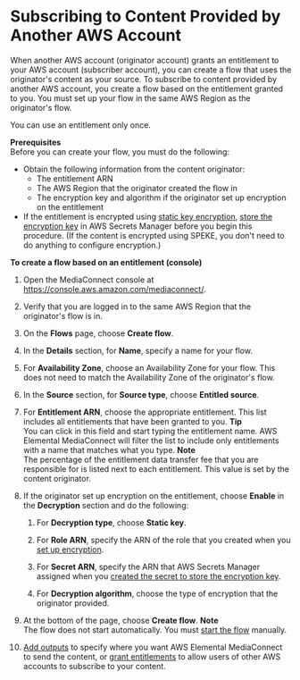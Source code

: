 # Subscribing to Content Provided by Another AWS Account<a name="entitlements-subscriber"></a>

When another AWS account \(originator account\) grants an entitlement to your AWS account \(subscriber account\), you can create a flow that uses the originator's content as your source\. To subscribe to content provided by another AWS account, you create a flow based on the entitlement granted to you\. You must set up your flow in the same AWS Region as the originator's flow\.

You can use an entitlement only once\.

**Prerequisites**  
Before you can create your flow, you must do the following:
+ Obtain the following information from the content originator:
  + The entitlement ARN
  + The AWS Region that the originator created the flow in
  + The encryption key and algorithm if the originator set up encryption on the entitlement
+ If the entitlement is encrypted using [static key encryption](encryption-static-key.md), [store the encryption key](encryption-static-key-set-up.md#encryption-static-key-set-up-store-key) in AWS Secrets Manager before you begin this procedure\. \(If the content is encrypted using SPEKE, you don't need to do anything to configure encryption\.\)

**To create a flow based on an entitlement \(console\)**

1. Open the MediaConnect console at [https://console\.aws\.amazon\.com/mediaconnect/](https://console.aws.amazon.com/mediaconnect/)\.

1. Verify that you are logged in to the same AWS Region that the originator's flow is in\.

1. On the **Flows** page, choose **Create flow**\.

1. In the **Details** section, for **Name**, specify a name for your flow\. 

1. For **Availability Zone**, choose an Availability Zone for your flow\. This does not need to match the Availability Zone of the originator's flow\.

1. In the **Source** section, for **Source type**, choose **Entitled source**\.

1. For **Entitlement ARN**, choose the appropriate entitlement\. This list includes all entitlements that have been granted to you\.
**Tip**  
You can click in this field and start typing the entitlement name\. AWS Elemental MediaConnect will filter the list to include only entitlements with a name that matches what you type\.
**Note**  
The percentage of the entitlement data transfer fee that you are responsible for is listed next to each entitlement\. This value is set by the content originator\.

1. If the originator set up encryption on the entitlement, choose **Enable** in the **Decryption** section and do the following:

   1. For **Decryption type**, choose **Static key**\.

   1. For **Role ARN**, specify the ARN of the role that you created when you [set up encryption](encryption-static-key-set-up.md#encryption-static-key-set-up-create-iam-role)\.

   1. For **Secret ARN**, specify the ARN that AWS Secrets Manager assigned when you [created the secret to store the encryption key](encryption-static-key-set-up.md#encryption-static-key-set-up-store-key)\.

   1. For **Decryption algorithm**, choose the type of encryption that the originator provided\.

1. At the bottom of the page, choose **Create flow**\.
**Note**  
The flow does not start automatically\. You must [start the flow](flows-start.md) manually\.

1. [Add outputs](outputs-add.md) to specify where you want AWS Elemental MediaConnect to send the content, or [grant entitlements](entitlements-grant.md) to allow users of other AWS accounts to subscribe to your content\.
